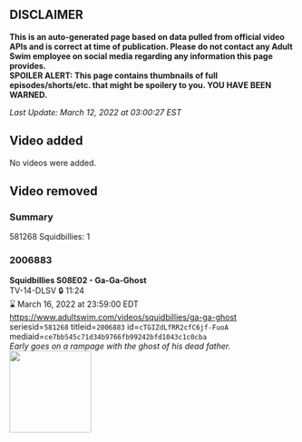 ## DISCLAIMER
**This is an auto-generated page based on data pulled from official video APIs and is correct at time of publication. Please do not contact any Adult Swim employee on social media regarding any information this page provides.**  
**SPOILER ALERT: This page contains thumbnails of full episodes/shorts/etc. that might be spoilery to you. YOU HAVE BEEN WARNED.**  

_Last Update: March 12, 2022 at 03:00:27 EST_
## Video added
No videos were added.  
## Video removed
### Summary
581268 Squidbillies: 1  
### 2006883
**Squidbillies S08E02 - Ga-Ga-Ghost**  
TV-14-DLSV 🔒 11:24  
⌛ March 16, 2022 at 23:59:00 EDT  
https://www.adultswim.com/videos/squidbillies/ga-ga-ghost  
seriesid=`581268` titleid=`2006883` id=`cTGIZdLfRR2cfC6jf-FuoA` mediaid=`ce7bb545c71d34b9766fb99242bfd1043c1c0cba`  
_Early goes on a rampage with the ghost of his dead father._  
<a href="https://media.cdn.adultswim.com/uploads/20200414/thumbnails/2_20414105852-squidbillies_703_dup-20130813.jpg"><img src="https://media.cdn.adultswim.com/uploads/20200414/thumbnails/2_20414105852-squidbillies_703_dup-20130813.jpg" height="144px" /></a>
